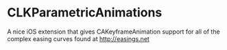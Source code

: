 # CLKParametricAnimations

A nice iOS extension that gives CAKeyframeAnimation support for all of the complex easing curves found at http://easings.net
